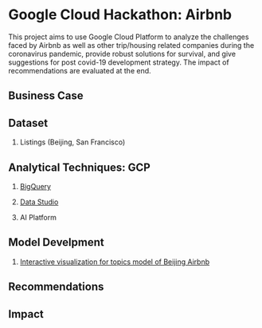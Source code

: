 # Google Cloud Hackathon: Airbnb
This project aims to use Google Cloud Platform to analyze the challenges faced by Airbnb as well as other trip/housing related companies during the coronavirus pandemic, provide robust solutions for survival, and give suggestions for post covid-19 development strategy. The impact of recommendations are evaluated at the end.

## Business Case


## Dataset
1. Listings (Beijing, San Francisco)

## Analytical Techniques: GCP
1. [BigQuery](https://github.com/Freiheit77/Google-Cloud-Hackathon-Airbnb/blob/master/docs/bigquery.png)

2. [Data Studio](https://github.com/Freiheit77/Google-Cloud-Hackathon-Airbnb/blob/master/docs/beijing.png)

3. AI Platform

## Model Develpment
1. [Interactive visualization for topics model of Beijing Airbnb](https://github.com/Freiheit77/Google-Cloud-Hackathon-Airbnb/beijing_vis.html)

## Recommendations


## Impact
